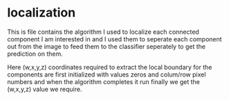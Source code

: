 # localization

This is file contains the algorithm I used to localize each connected component I am interested in
and I used them to seperate each component out from the image to feed them to the classifier seperately
to get the prediction on them.

Here (w,x,y,z) coordinates required to extract the local boundary for the components are first initialized with values
zeros and colum/row pixel numbers and when the algorithm completes it run finally we get the (w,x,y,z) value we require.
